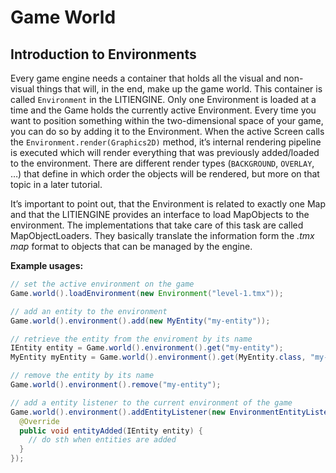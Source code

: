 # Game World

## Introduction to Environments

Every game engine needs a container that holds all the visual and non-visual things that will, in the end, make up the game world. This container is called `Environment` in the LITIENGINE. Only one Environment is loaded at a time and the Game holds the currently active Environment. Every time you want to position something within the two-dimensional space of your game, you can do so by adding it to the Environment. When the active Screen calls the `Environment.render(Graphics2D)` method, it’s internal rendering pipeline is executed which will render everything that was previously added/loaded to the environment. There are different render types (`BACKGROUND`, `OVERLAY`, …) that define in which order the objects will be rendered, but more on that topic in a later tutorial.

It’s important to point out, that the Environment is related to exactly one Map and that the LITIENGINE provides an interface to load MapObjects to the environment. The implementations that take care of this task are called MapObjectLoaders. They basically translate the information form the *.tmx map* format to objects that can be managed by the engine.

**Example usages:**

```java
// set the active environment on the game
Game.world().loadEnvironment(new Environment("level-1.tmx"));

// add an entity to the environment
Game.world().environment().add(new MyEntity("my-entity"));

// retrieve the entity from the enviroment by its name
IEntity entity = Game.world().environment().get("my-entity");
MyEntity myEntity = Game.world().environment().get(MyEntity.class, "my-entity");

// remove the entity by its name
Game.world().environment().remove("my-entity");

// add a entity listener to the current environment of the game
Game.world().environment().addEntityListener(new EnvironmentEntityListener(){
  @Override
  public void entityAdded(IEntity entity) {
    // do sth when entities are added
  }
});
```
